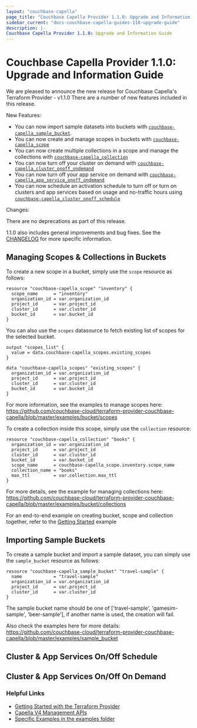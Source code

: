 ```yaml
---
layout: "couchbase-capella"
page_title: "Couchbase Capella Provider 1.1.0: Upgrade and Information Guide"
sidebar_current: "docs-couchbase-capella-guides-110-upgrade-guide"
description: |-
Couchbase Capella Provider 1.1.0: Upgrade and Information Guide
---
```


# Couchbase Capella Provider 1.1.0: Upgrade and Information Guide

We are pleased to announce the new release for Couchbase Capella's Terraform Provider - v1.1.0
There are a number of new features included in this release.

New Features:

* You can now import sample datasets into buckets with [`couchbase-capella_sample_bucket`](https://registry.terraform.io/providers/couchbasecloud/couchbase-capella/latest/docs/resources/sample_bucket).
* You can now create and manage scopes in buckets with [`couchbase-capella_scope`](https://registry.terraform.io/providers/couchbasecloud/couchbase-capella/latest/docs/resources/scope)
* You can now create multiple collections in a scope and manage the collections with [`couchbase-capella_collection`](https://registry.terraform.io/providers/couchbasecloud/couchbase-capella/latest/docs/resources/collection)
* You can now turn off your cluster on demand with [`couchbase-capella_cluster_onoff_ondemand`](https://registry.terraform.io/providers/couchbasecloud/couchbase-capella/latest/docs/resources/cluster_onoff_ondemand)
* You can now turn off your app service on demand with [`couchbase-capella_app_service_onoff_ondemand`](https://registry.terraform.io/providers/couchbasecloud/couchbase-capella/latest/docs/resources/app_service_onoff_ondemand)
* You can now schedule an activation schedule to turn off or turn on clusters and app services based on usage and no-traffic hours using [`couchbase-capella_cluster_onoff_schedule`](https://registry.terraform.io/providers/couchbasecloud/couchbase-capella/latest/docs/resources/cluster_onoff_schedule)

Changes:

There are no deprecations as part of this release.

1.1.0 also includes general improvements and bug fixes. See the [CHANGELOG](https://github.com/couchbase-cloud/terraform-provider-couchbase-capella/blob/master/CHANGELOG.md) for more specific information.

## Managing Scopes & Collections in Buckets

To create a new scope in a bucket, simply use the `scope` resource as follows:

```
resource "couchbase-capella_scope" "inventory" {
  scope_name      = "inventory"
  organization_id = var.organization_id
  project_id      = var.project_id
  cluster_id      = var.cluster_id
  bucket_id       = var.bucket_id
}
```

You can also use the `scopes` datasource to fetch existing list of scopes for the selected bucket.

```
output "scopes_list" {
  value = data.couchbase-capella_scopes.existing_scopes
}

data "couchbase-capella_scopes" "existing_scopes" {
  organization_id = var.organization_id
  project_id      = var.project_id
  cluster_id      = var.cluster_id
  bucket_id       = var.bucket_id
}
```

For more information, see the examples to manage scopes here: https://github.com/couchbase-cloud/terraform-provider-couchbase-capella/blob/master/examples/bucket/scopes 


To create a collection inside this scope, simply use the `collection` resource:

```
resource "couchbase-capella_collection" "books" {
  organization_id = var.organization_id
  project_id      = var.project_id
  cluster_id      = var.cluster_id
  bucket_id       = var.bucket_id
  scope_name      = couchbase-capella_scope.inventory.scope_name
  collection_name = "books"
  max_ttl         = var.collection.max_ttl
}
```

For more details, see the example for managing collections here: https://github.com/couchbase-cloud/terraform-provider-couchbase-capella/blob/master/examples/bucket/collections

For an end-to-end example on creating bucket, scope and collection together, refer to the [Getting Started](https://github.com/couchbase-cloud/terraform-provider-couchbase-capella/blob/master/examples/getting_started) example

## Importing Sample Buckets

To create a sample bucket and import a sample dataset, you can simply use the `sample_bucket` resource as follows:

```
resource "couchbase-capella_sample_bucket" "travel-sample" {
  name            = "travel-sample"
  organization_id = var.organization_id
  project_id      = var.project_id
  cluster_id      = var.cluster_id
}
```

The sample bucket name should be one of ['travel-sample', 'gamesim-sample', 'beer-sample'], if another name is used, the creation will fail.

Also check the examples here for more details: https://github.com/couchbase-cloud/terraform-provider-couchbase-capella/blob/master/examples/sample_bucket

## Cluster & App Services On/Off Schedule

## Cluster & App Services On/Off On Demand

### Helpful Links

- [Getting Started with the Terraform Provider](https://github.com/couchbase-cloud/terraform-provider-couchbase-capella/blob/master/examples/getting_started)
- [Capella V4 Management APIs](https://docs.couchbase.com/cloud/management-api-reference/index.html)
- [Specific Examples in the examples folder](https://github.com/couchbase-cloud/terraform-provider-couchbase-capella/blob/master/examples)